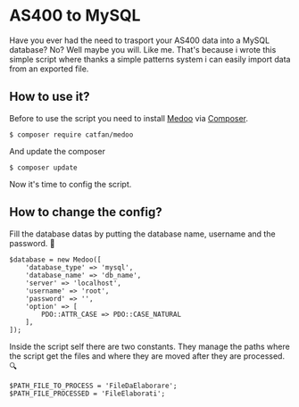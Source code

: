 # AS400 to MySQL

Have you ever had the need to trasport your AS400 data into a MySQL database? No? Well maybe you will. Like me. That's because i wrote this simple script where thanks a simple patterns system i can easily import data from an exported file.

## How to use it?

Before to use the script you need to install [Medoo](https://github.com/catfan/Medoo) via [Composer](https://github.com/composer/composer).

```
$ composer require catfan/medoo
```

And update the composer
```
$ composer update
```
Now it's time to config the script.

## How to change the config?

Fill the database datas by putting the database name, username and the password. :floppy_disk:

```
$database = new Medoo([
    'database_type' => 'mysql',
    'database_name' => 'db_name',
    'server' => 'localhost',
    'username' => 'root',
    'password' => '',
    'option' => [
        PDO::ATTR_CASE => PDO::CASE_NATURAL
    ],
]);
```

Inside the script self there are two constants. They manage the paths where the script get the files and where they are moved after they are processed. :mag:

```
$PATH_FILE_TO_PROCESS = 'FileDaElaborare';
$PATH_FILE_PROCESSED = 'FileElaborati';
```

